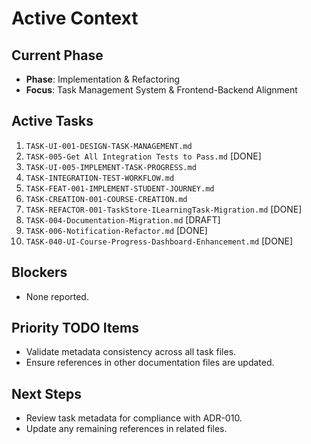 # Active Context

## Current Phase

- **Phase**: Implementation & Refactoring
- **Focus**: Task Management System & Frontend-Backend Alignment

## Active Tasks

1. `TASK-UI-001-DESIGN-TASK-MANAGEMENT.md`
2. `TASK-005-Get All Integration Tests to Pass.md` [DONE]
3. `TASK-UI-005-IMPLEMENT-TASK-PROGRESS.md`
4. `TASK-INTEGRATION-TEST-WORKFLOW.md`
5. `TASK-FEAT-001-IMPLEMENT-STUDENT-JOURNEY.md`
6. `TASK-CREATION-001-COURSE-CREATION.md`
7. `TASK-REFACTOR-001-TaskStore-ILearningTask-Migration.md` [DONE]
8. `TASK-004-Documentation-Migration.md` [DRAFT]
9. `TASK-006-Notification-Refactor.md` [DONE]
10. `TASK-040-UI-Course-Progress-Dashboard-Enhancement.md` [DONE]

## Blockers

- None reported.

## Priority TODO Items

- Validate metadata consistency across all task files.
- Ensure references in other documentation files are updated.

## Next Steps

- Review task metadata for compliance with ADR-010.
- Update any remaining references in related files.
